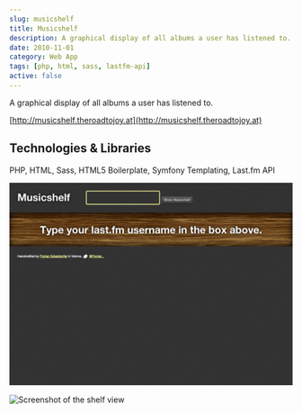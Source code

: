 ```yaml
---
slug: musicshelf
title: Musicshelf
description: A graphical display of all albums a user has listened to.
date: 2010-11-01
category: Web App
tags: [php, html, sass, lastfm-api]
active: false
---
```


A graphical display of all albums a user has listened to.

[http://musicshelf.theroadtojoy.at](http://musicshelf.theroadtojoy.at)

## Technologies &amp; Libraries

PHP, HTML, Sass, HTML5 Boilerplate, Symfony Templating, Last.fm API

![Screenshot of the homepage](./musicshelf-1.png)

![Screenshot of the shelf view](./musicshelf-2.png)
